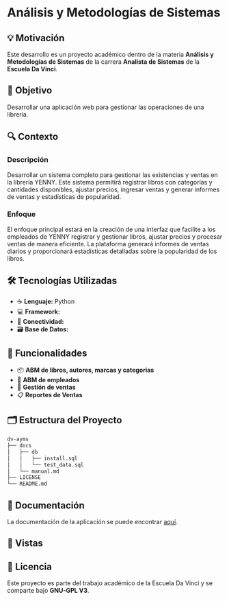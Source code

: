 # Análisis y Metodologías de Sistemas

## 💡 Motivación

Este desarrollo es un proyecto académico dentro de la materia **Análisis y Metodologías de Sistemas** de la carrera **Analista de Sistemas** de la **Escuela Da Vinci**.

## 🎯 Objetivo

Desarrollar una aplicación web para gestionar las operaciones de una librería.

## 🔍 Contexto

### Descripción

Desarrollar un sistema completo para gestionar las existencias y ventas en la librería YENNY. Este sistema permitirá registrar libros con categorías y cantidades disponibles, ajustar precios, ingresar ventas y generar informes de ventas y estadísticas de popularidad.

### Enfoque

El enfoque principal estará en la creación de una interfaz que facilite a los empleados de YENNY registrar y gestionar libros, ajustar precios y procesar ventas de manera eficiente. La plataforma generará informes de ventas diarios y proporcionará estadísticas detalladas sobre la popularidad de los libros.

## 🛠️ Tecnologías Utilizadas

- ☕ **Lenguaje:** Python
- 💻 **Framework:**
- 🔗 **Conectividad:**
- 🗃️ **Base de Datos:**

## 📱 Funcionalidades

- 📦 **ABM de libros, autores, marcas y categorias**
- 👥 **ABM de empleados**
- 🛒 **Gestión de ventas**
- 📋 **Reportes de Ventas**

## 🗂️ Estructura del Proyecto

```bash
dv-ayms
├── docs
│   ├── db
│   │   ├── install.sql
│   │   └── test_data.sql
│   └── manual.md
├── LICENSE
└── README.md
```

## 💼 Documentación

La documentación de la aplicación se puede encontrar [aquí](./docs/manual.md).

## 📸 Vistas

## 📄 Licencia

Este proyecto es parte del trabajo académico de la Escuela Da Vinci y se comparte bajo **GNU-GPL V3**.
